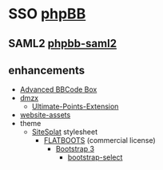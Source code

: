 # SSO [phpBB](https://www.phpbb.com)

## SAML2 [phpbb-saml2](https://github.com/noud/phpbb-saml2)

## enhancements

- [Advanced BBCode Box](https://github.com/VSEphpbb/abbc3)
- [dmzx](https://www.dmzx-web.net/)
    - [Ultimate-Points-Extension](https://github.com/dmzx/Ultimate-Points-Extension)
- [website-assets](https://github.com/phpbb/website-assets)
- theme
    - [SiteSplat](http://www.sitesplat.com/phpBB3) stylesheet
        - [FLATBOOTS](https://themeforest.net/item/flatboots-phpbb-32-highperformance-and-creative-modern-forum-for-phpbb/8536771?ref=ThemeSplat) (commercial license)
            - [Bootstrap 3](https://getbootstrap.com/docs/3.3)
                - [bootstrap-select](https://developer.snapappointments.com/bootstrap-select/)
